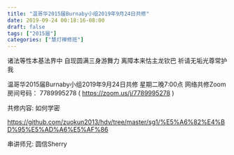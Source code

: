 ```yaml
---
title: "温哥华2015届Burnaby小组2019年9月24日共修"
date: 2019-09-24 00:18:16-08:00
draft: false
tags: ["2015届"]
categories: ["慧灯禅修班"]
---
```

诸法等性本基法界中 自现圆满三身游舞力
离障本来怙主龙钦巴 祈请无垢光尊常护我

温哥华2015届Burnaby小组2019年9月24日共修
星期二晚7:00点
网络共修Zoom房间号码： 7789995278 ( https://zoom.us/j/7789995278 )

共修内容: 如何学密  

https://github.com/zuokun2013/hdv/tree/master/sg1/%E5%A6%82%E4%BD%95%E5%AD%A6%E5%AF%86

串讲师兄: 圆信Sherry
